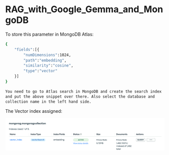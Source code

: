 # RAG_with_Google_Gemma_and_MongoDB


To store this parameter in MongoDB Atlas:
```bash
{
    "fields":[{
        "numDimensions":1024,
        "path":"embedding",
        "similarity":"cosine",
        "type":"vector"
    }]
}
```
```
You need to go to Atlas search in MongoDB and create the search index and put the above snippet over there. Also select the database and collection name in the left hand side.
```

The Vector index assigned:

![Atlas Search](AtlasSearch.png)